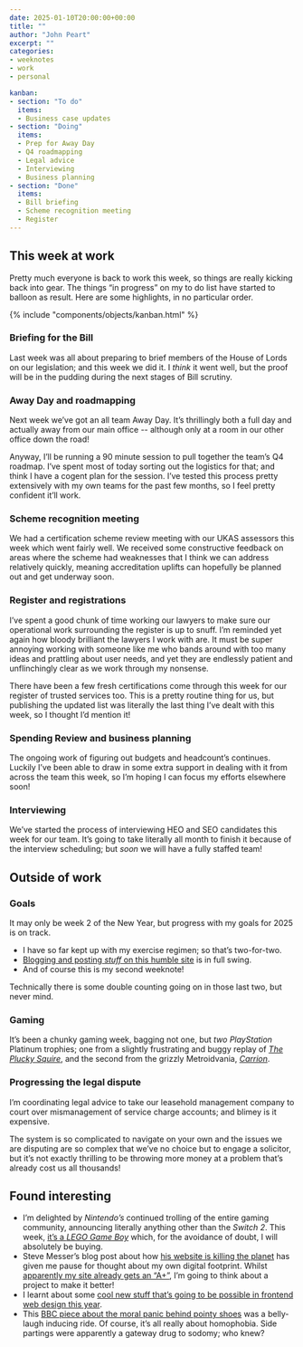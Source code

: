 ```yaml
---
date: 2025-01-10T20:00:00+00:00
title: ""
author: "John Peart"
excerpt: ""
categories:
- weeknotes
- work
- personal

kanban:
- section: "To do"
  items:
  - Business case updates
- section: "Doing"
  items:
  - Prep for Away Day
  - Q4 roadmapping
  - Legal advice
  - Interviewing
  - Business planning
- section: "Done"
  items:
  - Bill briefing
  - Scheme recognition meeting
  - Register 
---
```


## This week at work

Pretty much everyone is back to work this week, so things are really kicking back into gear. The things “in progress” on my to do list have started to balloon as result. Here are some highlights, in no particular order.

{% include "components/objects/kanban.html" %}

### Briefing for the Bill

Last week was all about preparing to brief members of the House of Lords on our legislation; and this week we did it. I *think* it went well, but the proof will be in the pudding during the next stages of Bill scrutiny. 

### Away Day and roadmapping

Next week we’ve got an all team Away Day. It’s thrillingly both a full day and actually away from our main office -- although only at a room in our other office down the road!

Anyway, I’ll be running a 90 minute session to pull together the team’s Q4 roadmap. I’ve spent most of today sorting out the logistics for that; and think I have a cogent plan for the session. I’ve tested this process pretty extensively with my own teams for the past few months, so I feel pretty confident it’ll work.

### Scheme recognition meeting

We had a certification scheme review meeting with our UKAS assessors this week which went fairly well. We received some constructive feedback on areas where the scheme had weaknesses that I think we can address relatively quickly, meaning accreditation uplifts can hopefully be planned out and get underway soon.

### Register and registrations

I’ve spent a good chunk of time working our lawyers to make sure our operational work surrounding the register is up to snuff. I’m reminded yet again how bloody brilliant the lawyers I work with are. It must be super annoying working with someone like me who bands around with too many ideas and prattling about user needs, and yet they are endlessly patient and unflinchingly clear as we work through my nonsense.

There have been a few fresh certifications come through this week for our register of trusted services too. This is a pretty routine thing for us, but publishing the updated list was literally the last thing I’ve dealt with this week, so I thought I’d mention it!

### Spending Review and business planning

The ongoing work of figuring out budgets and headcount’s continues. Luckily I’ve been able to draw in some extra support in dealing with it from across the team this week, so I’m hoping I can focus my efforts elsewhere soon!

### Interviewing

We’ve started the process of interviewing HEO and SEO candidates this week for our team. It’s going to take literally all month to finish it because of the interview scheduling; but *soon* we will have a fully staffed team!

## Outside of work

### Goals

It may only be week 2 of the New Year, but progress with my goals for 2025 is on track. 

- I have so far kept up with my exercise regimen; so that’s two-for-two. 
- [Blogging and posting *stuff* on this humble site](/all/) is in full swing.
- And of course this is my second weeknote!

Technically there is some double counting going on in those last two, but never mind.

### Gaming

It’s been a chunky gaming week, bagging not one, but *two* *PlayStation* Platinum trophies; one from a slightly frustrating and buggy replay of *[The Plucky Squire](/game/1736111460/)*, and the second from the grizzly Metroidvania, *[Carrion](/game/1736463300/)*.

### Progressing the legal dispute

I’m coordinating legal advice to take our leasehold management company to court over mismanagement of service charge accounts; and blimey is it expensive.

The system is so complicated to navigate on your own and the issues we are disputing are so complex that we’ve no choice but to engage a solicitor, but it’s not exactly thrilling to be throwing more money at a problem that’s already cost us all thousands!

## Found interesting

- I’m delighted by *Nintendo’s* continued trolling of the entire gaming community, announcing literally anything other than the *Switch 2*. This week, [it’s a *LEGO* *Game Boy*](https://www.theverge.com/2025/1/9/24339971/nintendo-game-boy-lego-release-date-october-2025) which, for the avoidance of doubt, I will absolutely be buying.
- Steve Messer’s blog post about how [his website is killing the planet](https://visitmy.website/2020/07/13/this-website-is-killing-the-planet/) has given me pause for thought about my own digital footprint. Whilst [apparently my site already gets an “A+”](https://www.websitecarbon.com/website/johnpe-art/), I’m going to think about a project to make it better!
- I learnt about some [cool new stuff that’s going to be possible in frontend web design this year](https://frontendmasters.com/blog/bone-up-html-2025/).
- This [BBC piece about the moral panic behind pointy shoes](https://www.bbc.com/news/articles/c9vnl1evdkko) was a belly-laugh inducing ride. Of course, it’s all really about homophobia. Side partings were apparently a gateway drug to sodomy; who knew?